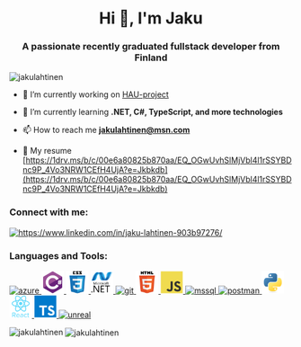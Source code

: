<h1 align="center">Hi 👋, I'm Jaku</h1>
<h3 align="center">A passionate recently graduated fullstack developer from Finland</h3>

<p align="left"> <img src="https://komarev.com/ghpvc/?username=jakulahtinen&label=Profile%20views&color=0e75b6&style=flat" alt="jakulahtinen" /> </p>

- 🔭 I’m currently working on [HAU-project](https://github.com/jakulahtinen/hau-frontend)

- 🌱 I’m currently learning **.NET, C#, TypeScript, and more technologies**

- 📫 How to reach me **jakulahtinen@msn.com**

- 📄 My resume [https://1drv.ms/b/c/00e6a80825b870aa/EQ_OGwUvhSlMjVbl4l1rSSYBDnc9P_4Vo3NRW1CEfH4UjA?e=Jkbkdb](https://1drv.ms/b/c/00e6a80825b870aa/EQ_OGwUvhSlMjVbl4l1rSSYBDnc9P_4Vo3NRW1CEfH4UjA?e=Jkbkdb)

<h3 align="left">Connect with me:</h3>
<p align="left">
<a href="https://linkedin.com/in/https://www.linkedin.com/in/jaku-lahtinen-903b97276/" target="blank"><img align="center" src="https://raw.githubusercontent.com/rahuldkjain/github-profile-readme-generator/master/src/images/icons/Social/linked-in-alt.svg" alt="https://www.linkedin.com/in/jaku-lahtinen-903b97276/" height="30" width="40" /></a>
</p>

<h3 align="left">Languages and Tools:</h3>
<p align="left"> <a href="https://azure.microsoft.com/en-in/" target="_blank" rel="noreferrer"> <img src="https://www.vectorlogo.zone/logos/microsoft_azure/microsoft_azure-icon.svg" alt="azure" width="40" height="40"/> </a> <a href="https://www.w3schools.com/cs/" target="_blank" rel="noreferrer"> <img src="https://raw.githubusercontent.com/devicons/devicon/master/icons/csharp/csharp-original.svg" alt="csharp" width="40" height="40"/> </a> <a href="https://www.w3schools.com/css/" target="_blank" rel="noreferrer"> <img src="https://raw.githubusercontent.com/devicons/devicon/master/icons/css3/css3-original-wordmark.svg" alt="css3" width="40" height="40"/> </a> <a href="https://dotnet.microsoft.com/" target="_blank" rel="noreferrer"> <img src="https://raw.githubusercontent.com/devicons/devicon/master/icons/dot-net/dot-net-original-wordmark.svg" alt="dotnet" width="40" height="40"/> </a> <a href="https://git-scm.com/" target="_blank" rel="noreferrer"> <img src="https://www.vectorlogo.zone/logos/git-scm/git-scm-icon.svg" alt="git" width="40" height="40"/> </a> <a href="https://www.w3.org/html/" target="_blank" rel="noreferrer"> <img src="https://raw.githubusercontent.com/devicons/devicon/master/icons/html5/html5-original-wordmark.svg" alt="html5" width="40" height="40"/> </a> <a href="https://developer.mozilla.org/en-US/docs/Web/JavaScript" target="_blank" rel="noreferrer"> <img src="https://raw.githubusercontent.com/devicons/devicon/master/icons/javascript/javascript-original.svg" alt="javascript" width="40" height="40"/> </a> <a href="https://www.microsoft.com/en-us/sql-server" target="_blank" rel="noreferrer"> <img src="https://www.svgrepo.com/show/303229/microsoft-sql-server-logo.svg" alt="mssql" width="40" height="40"/> </a> <a href="https://postman.com" target="_blank" rel="noreferrer"> <img src="https://www.vectorlogo.zone/logos/getpostman/getpostman-icon.svg" alt="postman" width="40" height="40"/> </a> <a href="https://www.python.org" target="_blank" rel="noreferrer"> <img src="https://raw.githubusercontent.com/devicons/devicon/master/icons/python/python-original.svg" alt="python" width="40" height="40"/> </a> <a href="https://reactjs.org/" target="_blank" rel="noreferrer"> <img src="https://raw.githubusercontent.com/devicons/devicon/master/icons/react/react-original-wordmark.svg" alt="react" width="40" height="40"/> </a> <a href="https://www.typescriptlang.org/" target="_blank" rel="noreferrer"> <img src="https://raw.githubusercontent.com/devicons/devicon/master/icons/typescript/typescript-original.svg" alt="typescript" width="40" height="40"/> </a> <a href="https://unrealengine.com/" target="_blank" rel="noreferrer"> <img src="https://raw.githubusercontent.com/kenangundogan/fontisto/036b7eca71aab1bef8e6a0518f7329f13ed62f6b/icons/svg/brand/unreal-engine.svg" alt="unreal" width="40" height="40"/> </a> </p>

<p><img align="left" src="https://github-readme-stats.vercel.app/api/top-langs?username=jakulahtinen&show_icons=true&locale=en&layout=compact" alt="jakulahtinen" /></p>

<p>&nbsp;<img align="center" src="https://github-readme-stats.vercel.app/api?username=jakulahtinen&show_icons=true&locale=en" alt="jakulahtinen" /></p>
